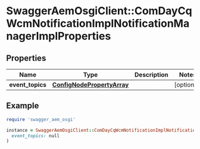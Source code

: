 # SwaggerAemOsgiClient::ComDayCqWcmNotificationImplNotificationManagerImplProperties

## Properties

| Name | Type | Description | Notes |
| ---- | ---- | ----------- | ----- |
| **event_topics** | [**ConfigNodePropertyArray**](ConfigNodePropertyArray.md) |  | [optional] |

## Example

```ruby
require 'swagger_aem_osgi'

instance = SwaggerAemOsgiClient::ComDayCqWcmNotificationImplNotificationManagerImplProperties.new(
  event_topics: null
)
```

